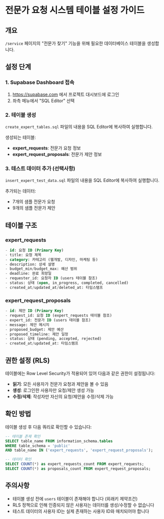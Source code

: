 # 전문가 요청 시스템 테이블 설정 가이드

## 개요
`/service` 페이지의 "전문가 찾기" 기능을 위해 필요한 데이터베이스 테이블을 생성합니다.

## 설정 단계

### 1. Supabase Dashboard 접속
1. https://supabase.com 에서 프로젝트 대시보드에 로그인
2. 좌측 메뉴에서 "SQL Editor" 선택

### 2. 테이블 생성
`create_expert_tables.sql` 파일의 내용을 SQL Editor에 복사하여 실행합니다.

생성되는 테이블:
- **expert_requests**: 전문가 요청 정보
- **expert_request_proposals**: 전문가 제안 정보

### 3. 테스트 데이터 추가 (선택사항)
`insert_expert_test_data.sql` 파일의 내용을 SQL Editor에 복사하여 실행합니다.

추가되는 데이터:
- 7개의 샘플 전문가 요청
- 9개의 샘플 전문가 제안

## 테이블 구조

### expert_requests
```sql
- id: 요청 ID (Primary Key)
- title: 요청 제목
- category: 카테고리 (웹개발, 디자인, 마케팅 등)
- description: 상세 설명
- budget_min/budget_max: 예산 범위
- deadline: 완료 희망일
- requester_id: 요청자 ID (users 테이블 참조)
- status: 상태 (open, in_progress, completed, cancelled)
- created_at/updated_at/deleted_at: 타임스탬프
```

### expert_request_proposals
```sql
- id: 제안 ID (Primary Key)  
- request_id: 요청 ID (expert_requests 테이블 참조)
- expert_id: 전문가 ID (users 테이블 참조)
- message: 제안 메시지
- proposed_budget: 제안 예산
- proposed_timeline: 제안 일정
- status: 상태 (pending, accepted, rejected)
- created_at/updated_at: 타임스탬프
```

## 권한 설정 (RLS)
테이블에는 Row Level Security가 적용되어 있어 다음과 같은 권한이 설정됩니다:

- **읽기**: 모든 사용자가 전문가 요청과 제안을 볼 수 있음
- **생성**: 로그인한 사용자만 요청/제안 생성 가능
- **수정/삭제**: 작성자만 자신의 요청/제안을 수정/삭제 가능

## 확인 방법
테이블 생성 후 다음 쿼리로 확인할 수 있습니다:

```sql
-- 테이블 존재 확인
SELECT table_name FROM information_schema.tables 
WHERE table_schema = 'public' 
AND table_name IN ('expert_requests', 'expert_request_proposals');

-- 데이터 확인
SELECT COUNT(*) as expert_requests_count FROM expert_requests;
SELECT COUNT(*) as proposals_count FROM expert_request_proposals;
```

## 주의사항
- 테이블 생성 전에 `users` 테이블이 존재해야 합니다 (외래키 제약조건)
- RLS 정책으로 인해 인증되지 않은 사용자는 데이터를 생성/수정할 수 없습니다
- 테스트 데이터의 사용자 ID는 실제 존재하는 사용자 ID와 매치되어야 합니다